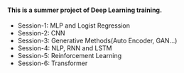 #### This is a summer project of Deep Learning training.
- Session-1: MLP and Logist Regression
- Session-2: CNN
- Session-3: Generative Methods(Auto Encoder, GAN...)
- Session-4: NLP, RNN and LSTM
- Session-5: Reinforcement Learning
- Session-6: Transformer
